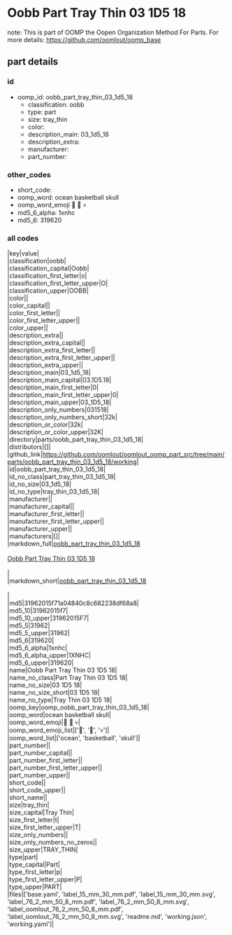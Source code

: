 # Oobb Part Tray Thin 03 1D5 18  

note: This is part of OOMP the Oopen Organization Method For Parts. For more details: https://github.com/oomlout/oomp_base

##  part details





### id
* oomp_id: oobb_part_tray_thin_03_1d5_18
  * classification: oobb
  * type: part
  * size: tray_thin
  * color: 
  * description_main: 03_1d5_18
  * description_extra: 
  * manufacturer: 
  * part_number: 

### other_codes
* short_code: 
* oomp_word: ocean basketball skull
* oomp_word_emoji :ocean: :basketball: :skull:
* md5_6_alpha: 1xnhc
* md5_6: 319620

### all codes 
|key|value|  
|classification|oobb|  
|classification_capital|Oobb|  
|classification_first_letter|o|  
|classification_first_letter_upper|O|  
|classification_upper|OOBB|  
|color||  
|color_capital||  
|color_first_letter||  
|color_first_letter_upper||  
|color_upper||  
|description_extra||  
|description_extra_capital||  
|description_extra_first_letter||  
|description_extra_first_letter_upper||  
|description_extra_upper||  
|description_main|03_1d5_18|  
|description_main_capital|03.1D5.18|  
|description_main_first_letter|0|  
|description_main_first_letter_upper|0|  
|description_main_upper|03_1D5_18|  
|description_only_numbers|031518|  
|description_only_numbers_short|32k|  
|description_or_color|32k|  
|description_or_color_upper|32K|  
|directory|parts/oobb_part_tray_thin_03_1d5_18|  
|distributors|[]|  
|github_link|https://github.com/oomlout/oomlout_oomp_part_src/tree/main/parts/oobb_part_tray_thin_03_1d5_18/working|  
|id|oobb_part_tray_thin_03_1d5_18|  
|id_no_class|part_tray_thin_03_1d5_18|  
|id_no_size|03_1d5_18|  
|id_no_type|tray_thin_03_1d5_18|  
|manufacturer||  
|manufacturer_capital||  
|manufacturer_first_letter||  
|manufacturer_first_letter_upper||  
|manufacturer_upper||  
|manufacturers|[]|  
|markdown_full|[oobb_part_tray_thin_03_1d5_18](https://github.com/oomlout/oomlout_oomp_part_src/tree/main/parts/oobb_part_tray_thin_03_1d5_18/working)<br>[](https://github.com/oomlout/oomlout_oomp_part_src/tree/main/parts/oobb_part_tray_thin_03_1d5_18/working)<br>[Oobb Part Tray Thin 03 1D5 18](https://github.com/oomlout/oomlout_oomp_part_src/tree/main/parts/oobb_part_tray_thin_03_1d5_18/working)<br><br>|  
|markdown_short|[oobb_part_tray_thin_03_1d5_18](https://github.com/oomlout/oomlout_oomp_part_src/tree/main/parts/oobb_part_tray_thin_03_1d5_18/working)<br><br>|  
|md5|31962015f71a04840c8c682238df68a8|  
|md5_10|31962015f7|  
|md5_10_upper|31962015F7|  
|md5_5|31962|  
|md5_5_upper|31962|  
|md5_6|319620|  
|md5_6_alpha|1xnhc|  
|md5_6_alpha_upper|1XNHC|  
|md5_6_upper|319620|  
|name|Oobb Part Tray Thin 03 1D5 18|  
|name_no_class|Part Tray Thin 03 1D5 18|  
|name_no_size|03 1D5 18|  
|name_no_size_short|03 1D5 18|  
|name_no_type|Tray Thin 03 1D5 18|  
|oomp_key|oomp_oobb_part_tray_thin_03_1d5_18|  
|oomp_word|ocean basketball skull|  
|oomp_word_emoji|:ocean: :basketball: :skull:|  
|oomp_word_emoji_list|[':ocean:', ':basketball:', ':skull:']|  
|oomp_word_list|['ocean', 'basketball', 'skull']|  
|part_number||  
|part_number_capital||  
|part_number_first_letter||  
|part_number_first_letter_upper||  
|part_number_upper||  
|short_code||  
|short_code_upper||  
|short_name||  
|size|tray_thin|  
|size_capital|Tray Thin|  
|size_first_letter|t|  
|size_first_letter_upper|T|  
|size_only_numbers||  
|size_only_numbers_no_zeros||  
|size_upper|TRAY_THIN|  
|type|part|  
|type_capital|Part|  
|type_first_letter|p|  
|type_first_letter_upper|P|  
|type_upper|PART|  
|files|['base.yaml', 'label_15_mm_30_mm.pdf', 'label_15_mm_30_mm.svg', 'label_76_2_mm_50_8_mm.pdf', 'label_76_2_mm_50_8_mm.svg', 'label_oomlout_76_2_mm_50_8_mm.pdf', 'label_oomlout_76_2_mm_50_8_mm.svg', 'readme.md', 'working.json', 'working.yaml']|  
